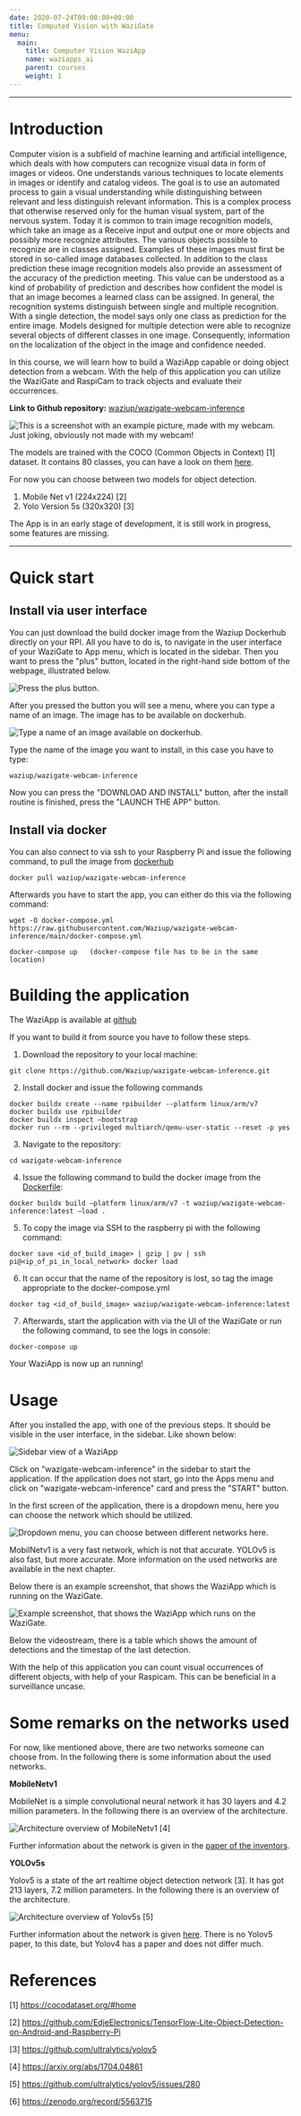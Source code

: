 ```yaml
---
date: 2020-07-24T09:00:00+00:00
title: Computed Vision with WaziGate
menu:
  main:
    title: Computer Vision WaziApp
    name: waziapps_ai
    parent: courses
    weight: 1
---
```


___________________________________________________________________________________________________________________

Introduction
============

Computer vision is a subfield of machine learning and artificial intelligence, which deals with how computers can recognize visual data in form of images or videos. One understands various techniques to locate elements in images or identify and catalog videos. The goal is to use an automated process to gain a visual understanding while distinguishing between relevant and less distinguish relevant information. This is a complex process that otherwise reserved only for the human visual system, part of the nervous system. Today it is common to train image recognition models, which take an image as a Receive input and output one or more objects and possibly more recognize attributes. The various objects possible to recognize are in classes assigned. Examples of these images must first be stored in so-called image databases collected. In addition to the class prediction these image recognition models also provide an assessment of the accuracy of the prediction meeting. This value can be understood as a kind of probability of prediction and describes how confident the model is that an image becomes a learned class can be assigned. In general, the recognition systems distinguish between single and multiple recognition. With a single detection, the model says only one class as prediction for the entire image. Models designed for multiple detection were able to recognize several objects of different classes in one image. Consequently, information on the localization of the object in the image and confidence needed.


In this course, we will learn how to build a WaziApp capable or doing object detection from a webcam.
With the help of this application you can utilize the WaziGate and RaspiCam to track objects and evaluate their occurrences.

**Link to Github repository:** [waziup/wazigate-webcam-inference](https://github.com/Waziup/wazigate-webcam-inference)

![This is a screenshot with an example picture, made with my webcam. Just joking, obviously not made with my webcam!](./media/wazigate-webcam-inference.png)

The models are trained with the COCO (Common Objects in Context) [1] dataset. It contains 80 classes, you can have a look on them [here](coco_tiny_yolov5/labelmap.txt "labelmap.txt"). 

For now you can choose between two models for object detection.

1. Mobile Net v1 (224x224) [2]
2. Yolo Version 5s (320x320) [3]

The App is in an early stage of development, it is still work in progress, some features are missing.

___________________________________________________________________________________________________________________

Quick start
===========

Install via user interface
--------------------------

You can just download the build docker image from the Waziup Dockerhub directly on your RPI. All you have to do is, to navigate in the user interface of your WaziGate to App menu, which is located in the sidebar. Then you want to press the "plus" button, located in the right-hand side bottom of the webpage, illustrated below.

![Press the plus button.](./media/plus_btn.png)

After you pressed the button you will see a menu, where you can type a name of an image. The image has to be available on dockerhub.

![Type a name of an image available on dockerhub.](./media/install_custom_app.png)

Type the name of the image you want to install, in this case you have to type:

```
waziup/wazigate-webcam-inference
```

Now you can press the "DOWNLOAD AND INSTALL" button, after the install routine is finished, press the "LAUNCH THE APP" button.

Install via docker
------------------

You can also connect to via ssh to your Raspberry Pi and issue the following command, to pull the image from [dockerhub](https://hub.docker.com/r/waziup/wazigate-webcam-inference)

```
docker pull waziup/wazigate-webcam-inference
```

Afterwards you have to start the app, you can either do this via the following command:

```
wget -O docker-compose.yml https://raw.githubusercontent.com/Waziup/wazigate-webcam-inference/main/docker-compose.yml

docker-compose up   (docker-compose file has to be in the same location)
```


Building the application
========================

The WaziApp is available at [github](https://github.com/Waziup/wazigate-webcam-inference)

If you want to build it from source you have to follow these steps.

1. Download the repository to your local machine:

```
git clone https://github.com/Waziup/wazigate-webcam-inference.git
```

2. Install docker and issue the following commands

```
docker buildx create --name rpibuilder --platform linux/arm/v7
docker buildx use rpibuilder 
docker buildx inspect –bootstrap
docker run --rm --privileged multiarch/qemu-user-static --reset -p yes
```

3. Navigate to the repository:

```
cd wazigate-webcam-inference
```

4. Issue the following command to build the docker image from the [Dockerfile](https://github.com/Waziup/wazigate-webcam-inference/blob/main/Dockerfile "Dockerfile"):

```
docker buildx build –platform linux/arm/v7 -t waziup/wazigate-webcam-inference:latest –load .
```

5. To copy the image via SSH to the raspberry pi with the following command:

```
docker save <id_of_build_image> | gzip | pv | ssh pi@<ip_of_pi_in_local_network> docker load
```

6. It can occur that the name of the repository is lost, so tag the image appropriate to the docker-compose.yml

```
docker tag <id_of_build_image> waziup/wazigate-webcam-inference:latest
```

7. Afterwards, start the application with via the UI of the WaziGate or run the following command, to see the logs in console:

```
docker-compose up
```

Your WaziApp is now up an running!


Usage
=====

After you installed the app, with one of the previous steps. It should be visible in the user interface, in the sidebar. Like shown below:

![Sidebar view of a WaziApp](./media/sidebar_app.png)

Click on "wazigate-webcam-inference" in the sidebar to start the application. If the application does not start, go into the Apps menu and click on "wazigate-webcam-inference" card and press the "START" button.

In the first screen of the application, there is a dropdown menu, here you can choose the network which should be utilized. 

![Dropdown menu, you can choose between different networks here.](./media/drop_down.png)

MobilNetv1 is a very fast network, which is not that accurate. YOLOv5 is also fast, but more accurate. More information on the used networks are available in the next chapter.

Below there is an example screenshot, that shows the WaziApp which is running on the WaziGate.

![Example screenshot, that shows the WaziApp which runs on the WaziGate.](./media/webcam_example.png)


Below the videostream, there is a table which shows the amount of detections and the timestap of the last detection. 

With the help of this application you can count visual occurrences of different objects, with help of your Raspicam. This can be beneficial in a surveillance uncase. 

<!-- TODO: how to use the application? add usage examples-->

Some remarks on the networks used
============

For now, like mentioned above, there are two networks someone can choose from. In the following there is some information about the used networks.

**MobileNetv1**

MobileNet is a simple convolutional neural network it has 30 layers and 4.2 million parameters. In the following there is an overview of the architecture.

![Architecture overview of MobileNetv1](./media/mobilenetv1_architecture.png) [4]

Further information about the network is given in the [paper of the inventors](https://arxiv.org/abs/1704.04861). 

**YOLOv5s**

Yolov5 is a state of the art realtime object detection network [3]. It has got 213 layers, 7.2 million parameters. In the following there is an overview of the architecture.

![Architecture overview of Yolov5s](./media/yolov5_architecture.jpg) [5]

Further information about the network is given [here](https://arxiv.org/abs/1704.04861). There is no Yolov5 paper, to this date, but Yolov4 has a paper and does not differ much.


References
==========

[1] https://cocodataset.org/#home

[2] https://github.com/EdjeElectronics/TensorFlow-Lite-Object-Detection-on-Android-and-Raspberry-Pi

[3] https://github.com/ultralytics/yolov5

[4] https://arxiv.org/abs/1704.04861

[5] https://github.com/ultralytics/yolov5/issues/280

[6] https://zenodo.org/record/5563715